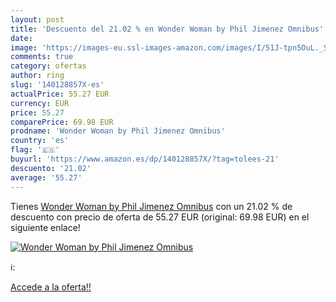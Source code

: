 ```yaml
---
layout: post
title: 'Descuento del 21.02 % en Wonder Woman by Phil Jimenez Omnibus'
date: 
image: 'https://images-eu.ssl-images-amazon.com/images/I/51J-tpn5OuL._SL200_.jpg'
comments: true
category: ofertas
author: ring
slug: '140128857X-es'
actualPrice: 55.27 EUR
currency: EUR
price: 55.27
comparePrice: 69.98 EUR
prodname: 'Wonder Woman by Phil Jimenez Omnibus'
country: 'es'
flag: '🇪🇸'
buyurl: 'https://www.amazon.es/dp/140128857X/?tag=tolees-21'
descuento: '21.02'
average: '55.27'
---
```


Tienes [Wonder Woman by Phil Jimenez Omnibus](https://www.amazon.es/dp/140128857X/?tag=tolees-21) con un 21.02 % de descuento con precio de oferta de 55.27 EUR (original: 69.98 EUR) en el siguiente enlace!

[![Wonder Woman by Phil Jimenez Omnibus](https://images-eu.ssl-images-amazon.com/images/I/51J-tpn5OuL._SL200_.jpg)](https://www.amazon.es/dp/140128857X/?tag=tolees-21)

ℹ️:


[Accede a la oferta!!](https://www.amazon.es/dp/140128857X/?tag=tolees-21)
